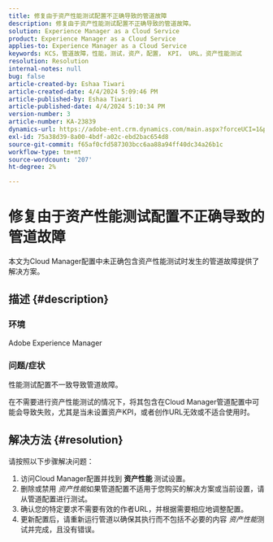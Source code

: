 ```yaml
---
title: 修复由于资产性能测试配置不正确导致的管道故障
description: 修复由于资产性能测试配置不正确导致的管道故障。
solution: Experience Manager as a Cloud Service
product: Experience Manager as a Cloud Service
applies-to: Experience Manager as a Cloud Service
keywords: KCS，管道故障，性能，测试，资产，配置， KPI， URL，资产性能测试
resolution: Resolution
internal-notes: null
bug: false
article-created-by: Eshaa Tiwari
article-created-date: 4/4/2024 5:09:46 PM
article-published-by: Eshaa Tiwari
article-published-date: 4/4/2024 5:10:34 PM
version-number: 3
article-number: KA-23839
dynamics-url: https://adobe-ent.crm.dynamics.com/main.aspx?forceUCI=1&pagetype=entityrecord&etn=knowledgearticle&id=fbe29522-a6f2-ee11-904b-6045bd026dc7
exl-id: 75a38d39-8a00-4bdf-a02c-ebd2bac654d8
source-git-commit: f65af0cfd587303bcc6aa88a94ff40dc34a26b1c
workflow-type: tm+mt
source-wordcount: '207'
ht-degree: 2%

---
```


# 修复由于资产性能测试配置不正确导致的管道故障


本文为Cloud Manager配置中未正确包含资产性能测试时发生的管道故障提供了解决方案。

## 描述 {#description}


### 环境

Adobe Experience Manager

### 问题/症状

性能测试配置不一致导致管道故障。

在不需要进行资产性能测试的情况下，将其包含在Cloud Manager管道配置中可能会导致失败，尤其是当未设置资产KPI，或者创作URL无效或不适合使用时。


## 解决方法 {#resolution}


请按照以下步骤解决问题：

1. 访问Cloud Manager配置并找到 <b>资产性能 </b>测试设置。
2. 删除或禁用 *资产性能*&#x200B;如果管道配置不适用于您购买的解决方案或当前设置，请从管道配置进行测试。
3. 确认您的特定要求不需要有效的作者URL，并根据需要相应地调整配置。
4. 更新配置后，请重新运行管道以确保其执行而不包括不必要的内容 *资产性能*&#x200B;测试并完成，且没有错误。
